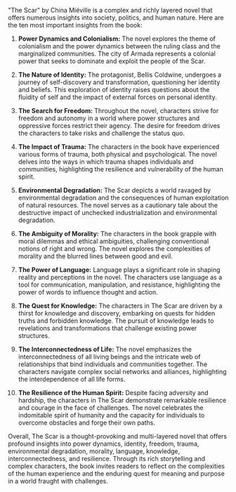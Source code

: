 "The Scar" by China Miéville is a complex and richly layered novel that offers numerous insights into society, politics, and human nature. Here are the ten most important insights from the book:

1. **Power Dynamics and Colonialism:** The novel explores the theme of colonialism and the power dynamics between the ruling class and the marginalized communities. The city of Armada represents a colonial power that seeks to dominate and exploit the people of the Scar.

2. **The Nature of Identity:** The protagonist, Bellis Coldwine, undergoes a journey of self-discovery and transformation, questioning her identity and beliefs. This exploration of identity raises questions about the fluidity of self and the impact of external forces on personal identity.

3. **The Search for Freedom:** Throughout the novel, characters strive for freedom and autonomy in a world where power structures and oppressive forces restrict their agency. The desire for freedom drives the characters to take risks and challenge the status quo.

4. **The Impact of Trauma:** The characters in the book have experienced various forms of trauma, both physical and psychological. The novel delves into the ways in which trauma shapes individuals and communities, highlighting the resilience and vulnerability of the human spirit.

5. **Environmental Degradation:** The Scar depicts a world ravaged by environmental degradation and the consequences of human exploitation of natural resources. The novel serves as a cautionary tale about the destructive impact of unchecked industrialization and environmental degradation.

6. **The Ambiguity of Morality:** The characters in the book grapple with moral dilemmas and ethical ambiguities, challenging conventional notions of right and wrong. The novel explores the complexities of morality and the blurred lines between good and evil.

7. **The Power of Language:** Language plays a significant role in shaping reality and perceptions in the novel. The characters use language as a tool for communication, manipulation, and resistance, highlighting the power of words to influence thought and action.

8. **The Quest for Knowledge:** The characters in The Scar are driven by a thirst for knowledge and discovery, embarking on quests for hidden truths and forbidden knowledge. The pursuit of knowledge leads to revelations and transformations that challenge existing power structures.

9. **The Interconnectedness of Life:** The novel emphasizes the interconnectedness of all living beings and the intricate web of relationships that bind individuals and communities together. The characters navigate complex social networks and alliances, highlighting the interdependence of all life forms.

10. **The Resilience of the Human Spirit:** Despite facing adversity and hardship, the characters in The Scar demonstrate remarkable resilience and courage in the face of challenges. The novel celebrates the indomitable spirit of humanity and the capacity for individuals to overcome obstacles and forge their own paths.

Overall, The Scar is a thought-provoking and multi-layered novel that offers profound insights into power dynamics, identity, freedom, trauma, environmental degradation, morality, language, knowledge, interconnectedness, and resilience. Through its rich storytelling and complex characters, the book invites readers to reflect on the complexities of the human experience and the enduring quest for meaning and purpose in a world fraught with challenges.
